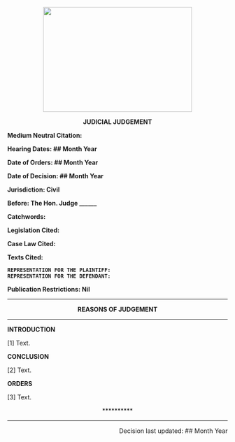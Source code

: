<p align="center"> 
<img width=340 height =240 src="https://upload.wikimedia.org/wikipedia/commons/thumb/2/21/Coat_of_Arms_of_New_South_Wales.svg/1280px-Coat_of_Arms_of_New_South_Wales.svg.png"> 
</p>

<p align="center"><b>
JUDICIAL JUDGEMENT
</b></p>

<b>
	
Medium Neutral Citation:

 	
Hearing Dates: ## Month Year

Date of Orders: ## Month Year

Date of Decision: ## Month Year

Jurisdiction: Civil

Before: The Hon. Judge ______

Catchwords:

Legislation Cited:

Case Law Cited:

Texts Cited:

```
REPRESENTATION FOR THE PLAINTIFF:
REPRESENTATION FOR THE DEFENDANT:
```
Publication Restrictions: Nil
</b>

---

<p align="center"><b>		REASONS OF JUDGEMENT				</b>

---
	
**INTRODUCTION**

[1] Text.

**CONCLUSION**

[2] Text.

**ORDERS**

[3] Text.

<p align="center"> ********** </p>

---
<p align="right">		Decision last updated: ## Month Year
